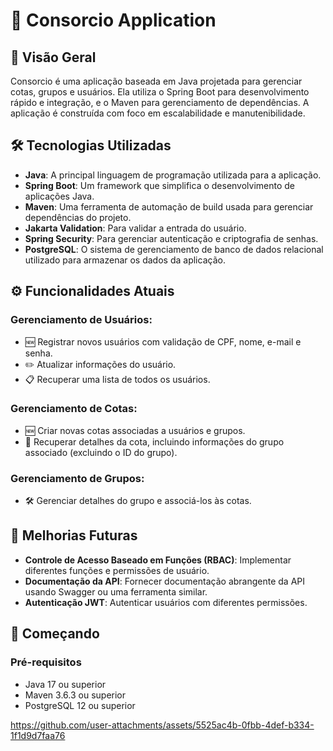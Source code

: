 # 🌟 Consorcio Application

## 📖 Visão Geral
Consorcio é uma aplicação baseada em Java projetada para gerenciar cotas, grupos e usuários. Ela utiliza o Spring Boot para desenvolvimento rápido e integração, e o Maven para gerenciamento de dependências. A aplicação é construída com foco em escalabilidade e manutenibilidade.

## 🛠️ Tecnologias Utilizadas
- **Java**: A principal linguagem de programação utilizada para a aplicação.
- **Spring Boot**: Um framework que simplifica o desenvolvimento de aplicações Java.
- **Maven**: Uma ferramenta de automação de build usada para gerenciar dependências do projeto.
- **Jakarta Validation**: Para validar a entrada do usuário.
- **Spring Security**: Para gerenciar autenticação e criptografia de senhas.
- **PostgreSQL**: O sistema de gerenciamento de banco de dados relacional utilizado para armazenar os dados da aplicação.

## ⚙️ Funcionalidades Atuais
### Gerenciamento de Usuários:
- 🆕 Registrar novos usuários com validação de CPF, nome, e-mail e senha.
- ✏️ Atualizar informações do usuário.
- 📋 Recuperar uma lista de todos os usuários.

### Gerenciamento de Cotas:
- 🆕 Criar novas cotas associadas a usuários e grupos.
- 📄 Recuperar detalhes da cota, incluindo informações do grupo associado (excluindo o ID do grupo).

### Gerenciamento de Grupos:
- 🛠️ Gerenciar detalhes do grupo e associá-los às cotas.

## 🚀 Melhorias Futuras
- **Controle de Acesso Baseado em Funções (RBAC)**: Implementar diferentes funções e permissões de usuário.
- **Documentação da API**: Fornecer documentação abrangente da API usando Swagger ou uma ferramenta similar.
- **Autenticação JWT**: Autenticar usuários com diferentes permissões.

## 🏁 Começando
### Pré-requisitos
- Java 17 ou superior
- Maven 3.6.3 ou superior
- PostgreSQL 12 ou superior


https://github.com/user-attachments/assets/5525ac4b-0fbb-4def-b334-1f1d9d7faa76



